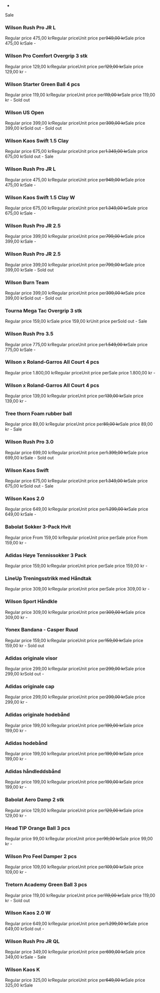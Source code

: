 -
Sale
### Wilson Rush Pro JR L

Regular price 475,00 krRegular priceUnit price per~~949,00 kr~~Sale price 475,00 krSale -
### Wilson Pro Comfort Overgrip 3 stk

Regular price 129,00 krRegular priceUnit price per~~129,00 kr~~Sale price 129,00 kr -
### Wilson Starter Green Ball 4 pcs

Regular price 119,00 krRegular priceUnit price per~~119,00 kr~~Sale price 119,00 kr -
Sold out
### Wilson US Open

Regular price 399,00 krRegular priceUnit price per~~399,00 kr~~Sale price 399,00 krSold out -
Sold out
### Wilson Kaos Swift 1.5 Clay

Regular price 675,00 krRegular priceUnit price per~~1.349,00 kr~~Sale price 675,00 krSold out -
Sale
### Wilson Rush Pro JR L

Regular price 475,00 krRegular priceUnit price per~~949,00 kr~~Sale price 475,00 krSale -
### Wilson Kaos Swift 1.5 Clay W

Regular price 675,00 krRegular priceUnit price per~~1.349,00 kr~~Sale price 675,00 krSale -
### Wilson Rush Pro JR 2.5

Regular price 399,00 krRegular priceUnit price per~~799,00 kr~~Sale price 399,00 krSale -
### Wilson Rush Pro JR 2.5

Regular price 399,00 krRegular priceUnit price per~~799,00 kr~~Sale price 399,00 krSale -
Sold out
### Wilson Burn Team

Regular price 399,00 krRegular priceUnit price per~~399,00 kr~~Sale price 399,00 krSold out -
Sold out
### Tourna Mega Tac Overgrip 3 stk

Regular price 159,00 krSale price 159,00 krUnit price perSold out -
Sale
### Wilson Rush Pro 3.5

Regular price 775,00 krRegular priceUnit price per~~1.549,00 kr~~Sale price 775,00 krSale -
### Wilson x Roland-Garros All Court 4 pcs

Regular price 1.800,00 krRegular priceUnit price perSale price 1.800,00 kr -
### Wilson x Roland-Garros All Court 4 pcs

Regular price 139,00 krRegular priceUnit price per~~139,00 kr~~Sale price 139,00 kr -
### Tree thorn Foam rubber ball

Regular price 89,00 krRegular priceUnit price per~~89,00 kr~~Sale price 89,00 kr -
Sale
### Wilson Rush Pro 3.0

Regular price 699,00 krRegular priceUnit price per~~1.399,00 kr~~Sale price 699,00 krSale -
Sold out
### Wilson Kaos Swift

Regular price 675,00 krRegular priceUnit price per~~1.349,00 kr~~Sale price 675,00 krSold out -
Sale
### Wilson Kaos 2.0

Regular price 649,00 krRegular priceUnit price per~~1.299,00 kr~~Sale price 649,00 krSale -
### Babolat Sokker 3-Pack Hvit

Regular price From 159,00 krRegular priceUnit price perSale price From 159,00 kr -
### Adidas Høye Tennissokker 3 Pack

Regular price 159,00 krRegular priceUnit price perSale price 159,00 kr -
### LineUp Treningsstrikk med Håndtak

Regular price 309,00 krRegular priceUnit price perSale price 309,00 kr -
### Wilson Sport Håndkle

Regular price 309,00 krRegular priceUnit price per~~309,00 kr~~Sale price 309,00 kr -
### Yonex Bandana - Casper Ruud

Regular price 159,00 krRegular priceUnit price per~~159,00 kr~~Sale price 159,00 kr -
Sold out
### Adidas originale visor

Regular price 299,00 krRegular priceUnit price per~~299,00 kr~~Sale price 299,00 krSold out -
### Adidas originale cap

Regular price 299,00 krRegular priceUnit price per~~299,00 kr~~Sale price 299,00 kr -
### Adidas originale hodebånd

Regular price 199,00 krRegular priceUnit price per~~199,00 kr~~Sale price 199,00 kr -
### Adidas hodebånd

Regular price 199,00 krRegular priceUnit price per~~199,00 kr~~Sale price 199,00 kr -
### Adidas håndleddsbånd

Regular price 199,00 krRegular priceUnit price per~~199,00 kr~~Sale price 199,00 kr -
### Babolat Aero Damp 2 stk

Regular price 129,00 krRegular priceUnit price per~~129,00 kr~~Sale price 129,00 kr -
### Head TIP Orange Ball 3 pcs

Regular price 99,00 krRegular priceUnit price per~~99,00 kr~~Sale price 99,00 kr -
### Wilson Pro Feel Damper 2 pcs

Regular price 109,00 krRegular priceUnit price per~~109,00 kr~~Sale price 109,00 kr -
### Tretorn Academy Green Ball 3 pcs

Regular price 119,00 krRegular priceUnit price per~~119,00 kr~~Sale price 119,00 kr -
Sold out
### Wilson Kaos 2.0 W

Regular price 649,00 krRegular priceUnit price per~~1.299,00 kr~~Sale price 649,00 krSold out -
### Wilson Rush Pro JR QL

Regular price 349,00 krRegular priceUnit price per~~699,00 kr~~Sale price 349,00 krSale -
Sale
### Wilson Kaos K

Regular price 325,00 krRegular priceUnit price per~~649,00 kr~~Sale price 325,00 krSale